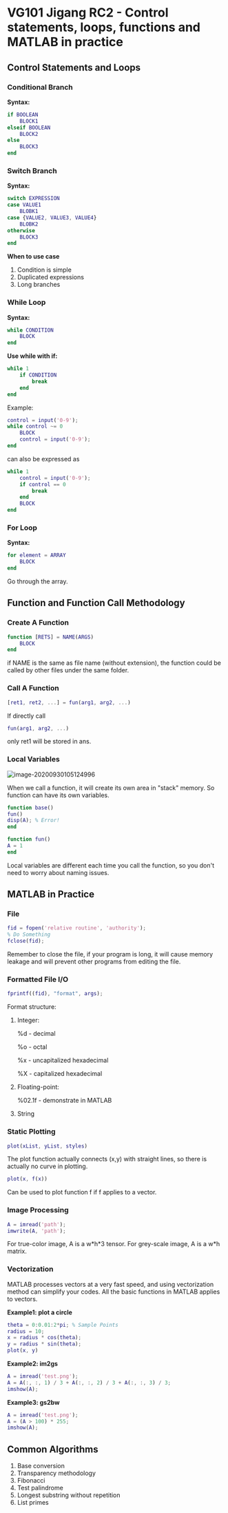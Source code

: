 # VG101 Jigang RC2 - Control statements, loops, functions and MATLAB in practice

## Control Statements and Loops

### Conditional Branch

**Syntax:** 

```matlab
if BOOLEAN
	BLOCK1
elseif BOOLEAN
	BLOCK2
else
	BLOCK3
end
```

### Switch Branch

**Syntax:**

```matlab
switch EXPRESSION
case VALUE1
	BLOBK1
case {VALUE2, VALUE3, VALUE4}
	BLOBK2
otherwise
	BLOCK3
end
```

**When to use case**

1. Condition is simple
2. Duplicated expressions
3. Long branches

### While Loop

**Syntax:**

```matlab
while CONDITION
	BLOCK
end
```

**Use while with if:**

```matlab
while 1
	if CONDITION
		break
	end
end
```

Example: 

```matlab
control = input('0-9');
while control ~= 0
	BLOCK
	control = input('0-9');
end
```

can also be expressed as

```matlab
while 1
	control = input('0-9');
	if control == 0
		break
	end
	BLOCK
end
```

### For Loop

**Syntax:**

```matlab
for element = ARRAY
	BLOCK
end
```

Go through the array.

## Function and Function Call Methodology

### Create A Function

```matlab
function [RETS] = NAME(ARGS)
	BLOCK
end
```

if NAME is the same as file name (without extension), the function could be called by other files under the same folder.

### Call A Function

```matlab
[ret1, ret2, ...] = fun(arg1, arg2, ...)
```

If directly call

```matlab
fun(arg1, arg2, ...)
```

only ret1 will be stored in ans.

### Local Variables

![image-20200930105124996](C:\Users\22490\AppData\Roaming\Typora\typora-user-images\image-20200930105124996.png)

When we call a function, it will create its own area in "stack" memory. So function can have its own variables.

```matlab
function base()
fun()
disp(A); % Error!
end

function fun()
A = 1
end
```

Local variables are different each time you call the function, so you don't need to worry about naming issues.

## MATLAB in Practice

### File

```matlab
fid = fopen('relative routine', 'authority');
% Do Something
fclose(fid);
```

Remember to close the file, if your program is long, it will cause memory leakage and will prevent other programs from editing the file.

### Formatted File I/O

```matlab
fprintf((fid), "format", args);
```

Format structure:

1. Integer:

   %d - decimal

   %o - octal

   %x - uncapitalized hexadecimal

   %X - capitalized hexadecimal

2. Floating-point:

   %02.1f - demonstrate in MATLAB

3. String

### Static Plotting

```matlab
plot(xList, yList, styles)
```

The plot function actually connects (x,y) with straight lines, so there is actually no curve in plotting.

```matlab
plot(x, f(x))
```

Can be used to plot function f if f applies to a vector.

### Image Processing

```matlab
A = imread('path');
imwrite(A, 'path');
```

For true-color image, A is a w\*h\*3 tensor. For grey-scale image, A is a w\*h matrix.

### Vectorization

MATLAB processes vectors at a very fast speed, and using vectorization method can simplify your codes. All the basic functions in MATLAB applies to vectors.

**Example1: plot a circle**

```matlab
theta = 0:0.01:2*pi; % Sample Points
radius = 10;
x = radius * cos(theta);
y = radius * sin(theta);
plot(x, y)
```

**Example2: im2gs**

```matlab
A = imread('test.png');
A = A(:, :, 1) / 3 + A(:, :, 2) / 3 + A(:, :, 3) / 3;
imshow(A);
```

**Example3: gs2bw**

```matlab
A = imread('test.png');
A = (A > 100) * 255;
imshow(A);
```

## Common Algorithms

1. Base conversion
2. Transparency methodology
3. Fibonacci
4. Test palindrome
5. Longest substring without repetition
6. List primes


